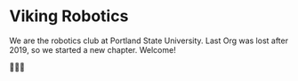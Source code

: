 # Viking Robotics

We are the robotics club at Portland State University. Last Org was lost after 2019, so we started a new chapter. Welcome!

🤖🚀💫

